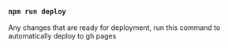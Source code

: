 ### `npm run deploy`

Any changes that are ready for deployment, run this command to automatically deploy to gh pages
